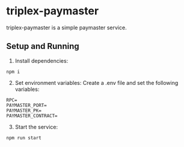 # triplex-paymaster

triplex-paymaster is a simple paymaster service.

## Setup and Running

1. Install dependencies:

```
npm i
```

2. Set environment variables:
   Create a .env file and set the following variables:

```
RPC=
PAYMASTER_PORT=
PAYMASTER_PK=
PAYMASTER_CONTRACT=
```

3. Start the service:

```
npm run start
```
